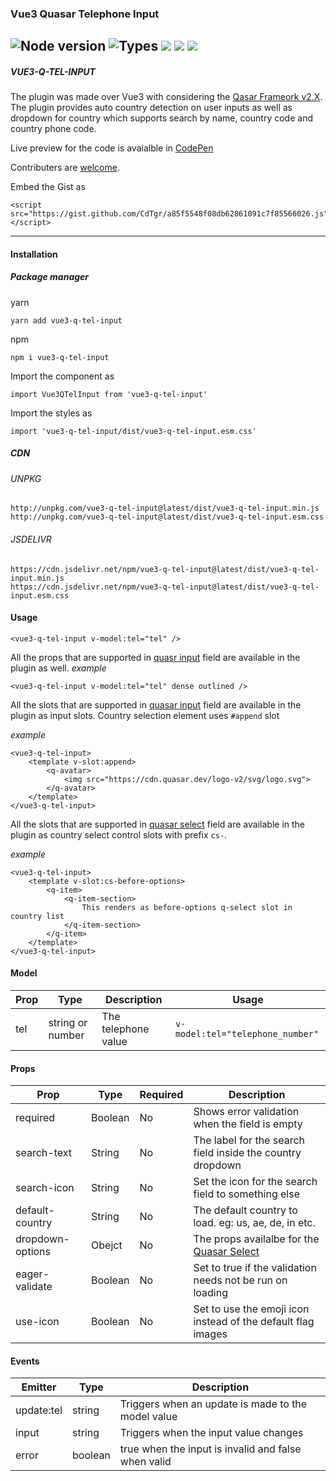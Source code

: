 ### Vue3 Quasar Telephone Input

## ![Node version](https://img.shields.io/node/v/vue3-q-tel-input.svg?style=flat) ![Types](https://badgen.net/badge/types/included/green) [![](https://data.jsdelivr.com/v1/package/npm/vue3-q-tel-input/badge)](https://www.jsdelivr.com/package/npm/vue3-q-tel-input) [![](https://badgen.net/badge/github/vue3%2Dq%2Dtel%2Dinput/blue?icon=github)](https://github.com/CdTgr/vue3-q-tel-input) [![](https://badgen.net/badge/npm/vue3%2Dq%2Dtel%2Dinput/blue?icon=npm)](https://www.npmjs.com/package/vue3-q-tel-input)

##### VUE3-Q-TEL-INPUT

The plugin was made over Vue3 with considering the [Qasar Frameork v2.X](https://quasar.dev/). The plugin provides auto country detection on user inputs as well as dropdown for country which supports search by name, country code and country phone code.

Live preview for the code is avaialble in [CodePen](https://codepen.io/CdTgr/full/OJEMZvG)

Contributers are [welcome]().

Embed the Gist as

```
<script src="https://gist.github.com/CdTgr/a85f5548f08db62861091c7f85566026.js"></script>
```

---

#### Installation

##### Package manager

yarn

```
yarn add vue3-q-tel-input
```

npm

```
npm i vue3-q-tel-input
```

Import the component as

```
import Vue3QTelInput from 'vue3-q-tel-input'
```

Import the styles as

```
import 'vue3-q-tel-input/dist/vue3-q-tel-input.esm.css'
```

##### CDN

###### UNPKG

```
http://unpkg.com/vue3-q-tel-input@latest/dist/vue3-q-tel-input.min.js
http://unpkg.com/vue3-q-tel-input@latest/dist/vue3-q-tel-input.esm.css
```

###### JSDELIVR

```
https://cdn.jsdelivr.net/npm/vue3-q-tel-input@latest/dist/vue3-q-tel-input.min.js
https://cdn.jsdelivr.net/npm/vue3-q-tel-input@latest/dist/vue3-q-tel-input.esm.css
```

#### Usage

```
<vue3-q-tel-input v-model:tel="tel" />
```

All the props that are supported in [quasr input](https://quasar.dev/vue-components/input) field are available in the plugin as well.
_example_

```
<vue3-q-tel-input v-model:tel="tel" dense outlined />
```

All the slots that are supported in [quasar input](https://quasar.dev/vue-components/input) field are available in the plugin as input slots. Country selection element uses `#append` slot

_example_

```
<vue3-q-tel-input>
    <template v-slot:append>
        <q-avatar>
            <img src="https://cdn.quasar.dev/logo-v2/svg/logo.svg">
        </q-avatar>
    </template>
</vue3-q-tel-input>
```

All the slots that are supported in [quasar select](https://quasar.dev/vue-components/select) field are available in the plugin as  country select control slots with prefix `cs-`.

_example_

```
<vue3-q-tel-input>
    <template v-slot:cs-before-options>
        <q-item>
            <q-item-section>
                This renders as before-options q-select slot in country list
            </q-item-section>
        </q-item>
    </template>
</vue3-q-tel-input>
```

#### Model

| Prop | Type             | Description         | Usage                            |
| ---- | ---------------- | ------------------- | -------------------------------- |
| tel  | string or number | The telephone value | `v-model:tel="telephone_number"` |

#### Props

| Prop             | Type    | Required | Description                                                                           |
| ---------------- | ------- | -------- | ------------------------------------------------------------------------------------- |
| required         | Boolean | No       | Shows error validation when the field is empty                                        |
| search-text      | String  | No       | The label for the search field inside the country dropdown                            |
| search-icon      | String  | No       | Set the icon for the search field to something else                                   |
| default-country  | String  | No       | The default country to load. eg: us, ae, de, in etc.                                  |
| dropdown-options | Obejct  | No       | The props availalbe for the [Quasar Select](https://quasar.dev/vue-components/select) |
| eager-validate   | Boolean | No       | Set to true if the validation needs not be run on loading                             |
| use-icon         | Boolean | No       | Set to use the emoji icon instead of the default flag images                          |

#### Events

| Emitter    | Type    | Description                                         |
| ---------- | ------- | --------------------------------------------------- |
| update:tel | string  | Triggers when an update is made to the model value  |
| input      | string  | Triggers when the input value changes               |
| error      | boolean | true when the input is invalid and false when valid |
